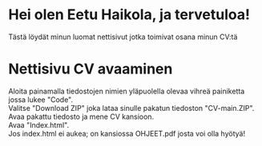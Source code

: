 # Hei olen Eetu Haikola, ja tervetuloa!
Tästä löydät minun luomat nettisivut jotka toimivat osana minun CV:tä

# Nettisivu CV avaaminen
Aloita painamalla tiedostojen nimien yläpuolella olevaa vihreä painiketta jossa lukee "Code".<br>
Valitse "Download ZIP" joka lataa sinulle pakatun tiedoston "CV-main.ZIP".<br>
Avaa pakattu tiedosto ja mene CV kansioon.<br>
Avaa "Index.html".<br>
Jos index.html ei aukea; on kansiossa OHJEET.pdf josta voi olla hyötyä!

